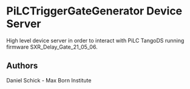 # PiLCTriggerGateGenerator Device Server

High level device server in order to interact with PiLC TangoDS running firmware SXR_Delay_Gate_21_05_06.

## Authors
Daniel Schick - Max Born Institute
